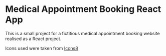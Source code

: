 # Medical Appointment Booking React App

This is a small project for a fictitious medical appointment booking website realised as a React project.

Icons used were taken from [Icons8](https://icons8.com)
